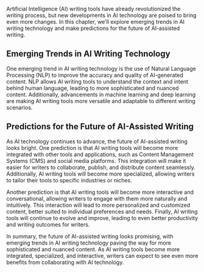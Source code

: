 
Artificial Intelligence (AI) writing tools have already revolutionized the writing process, but new developments in AI technology are poised to bring even more changes. In this chapter, we'll explore emerging trends in AI writing technology and make predictions for the future of AI-assisted writing.

Emerging Trends in AI Writing Technology
----------------------------------------

One emerging trend in AI writing technology is the use of Natural Language Processing (NLP) to improve the accuracy and quality of AI-generated content. NLP allows AI writing tools to understand the context and intent behind human language, leading to more sophisticated and nuanced content. Additionally, advancements in machine learning and deep learning are making AI writing tools more versatile and adaptable to different writing scenarios.

Predictions for the Future of AI-Assisted Writing
-------------------------------------------------

As AI technology continues to advance, the future of AI-assisted writing looks bright. One prediction is that AI writing tools will become more integrated with other tools and applications, such as Content Management Systems (CMS) and social media platforms. This integration will make it easier for writers to collaborate, publish, and distribute content seamlessly. Additionally, AI writing tools will become more specialized, allowing writers to tailor their tools to specific industries or niches.

Another prediction is that AI writing tools will become more interactive and conversational, allowing writers to engage with them more naturally and intuitively. This interaction will lead to more personalized and customized content, better suited to individual preferences and needs. Finally, AI writing tools will continue to evolve and improve, leading to even better productivity and writing outcomes for writers.

In summary, the future of AI-assisted writing looks promising, with emerging trends in AI writing technology paving the way for more sophisticated and nuanced content. As AI writing tools become more integrated, specialized, and interactive, writers can expect to see even more benefits from collaborating with AI technology.


